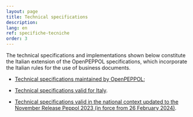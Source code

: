 ```yaml
---
layout: page
title: Technical specifications
description:
lang: en
ref: specifiche-tecniche
order: 3
---
```


The technical specifications and implementations shown below constitute the Italian extension of the OpenPEPPOL specifications, which incorporate the Italian rules for the use of business documents.

- <a aria-label="Peppol.eu - Technical specifications maintained by OpenPEPPOL - External link" title="External link" href="https://peppol.org/library/?technical-documentation" target="_blank">Technical specifications maintained by OpenPEPPOL</a>;

- <a aria-label="Technical specifications valid for Italy" title="Technical specifications valid for Italy" href="https://peppol-docs.agid.gov.it/docs/my_index-ENG.jsp" target="_blank">Technical specifications valid for Italy</a>.

- <a aria-label="Technical specifications valid in the national context updated to the November Release Peppol 2023 (in force from 26 February 2024)" title="Technical specifications valid in the national context updated to the November Release Peppol 2023 (in force from 26 February 2024)" href="https://peppol-docs.agid.gov.it/docs/my_index-ENG.jsp" target="_blank">Technical specifications valid in the national context updated to the November Release Peppol 2023 (in force from 26 February 2024)</a>.

